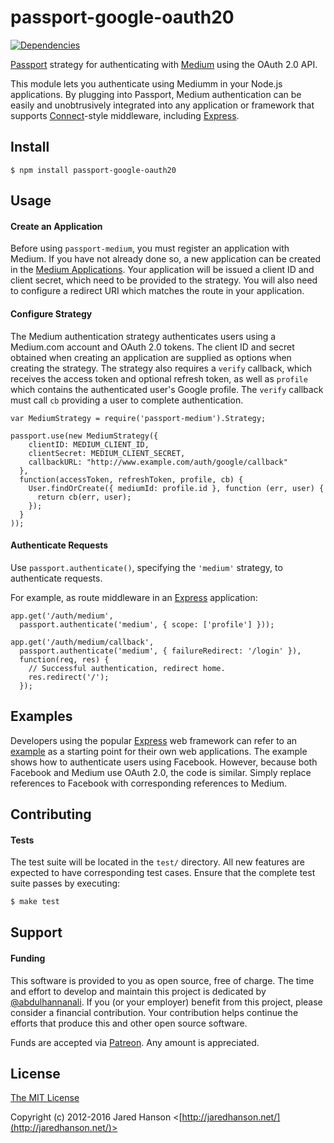 # passport-google-oauth20

[![Dependencies](https://img.shields.io/david/jaredhanson/passport-google-oauth2.svg)](https://david-dm.org/jaredhanson/passport-google-oauth2)


[Passport](http://passportjs.org/) strategy for authenticating with [Medium](http://www.google.com/)
using the OAuth 2.0 API.

This module lets you authenticate using Mediumm in your Node.js applications.
By plugging into Passport, Medium authentication can be easily and
unobtrusively integrated into any application or framework that supports
[Connect](http://www.senchalabs.org/connect/)-style middleware, including
[Express](http://expressjs.com/).

## Install

    $ npm install passport-google-oauth20

## Usage

#### Create an Application

Before using `passport-medium`, you must register an application with
Medium.  If you have not already done so, a new application can be created in the
[Medium Applications](https://medium.com/me/applications).
Your application will be issued a client ID and client secret, which need to be
provided to the strategy.  You will also need to configure a redirect URI which
matches the route in your application.

#### Configure Strategy

The Medium authentication strategy authenticates users using a Medium.com account
and OAuth 2.0 tokens.  The client ID and secret obtained when creating an
application are supplied as options when creating the strategy.  The strategy
also requires a `verify` callback, which receives the access token and optional
refresh token, as well as `profile` which contains the authenticated user's
Google profile.  The `verify` callback must call `cb` providing a user to
complete authentication.

    var MediumStrategy = require('passport-medium').Strategy;

    passport.use(new MediumStrategy({
        clientID: MEDIUM_CLIENT_ID,
        clientSecret: MEDIUM_CLIENT_SECRET,
        callbackURL: "http://www.example.com/auth/google/callback"
      },
      function(accessToken, refreshToken, profile, cb) {
        User.findOrCreate({ mediumId: profile.id }, function (err, user) {
          return cb(err, user);
        });
      }
    ));

#### Authenticate Requests

Use `passport.authenticate()`, specifying the `'medium'` strategy, to
authenticate requests.

For example, as route middleware in an [Express](http://expressjs.com/)
application:

    app.get('/auth/medium',
      passport.authenticate('medium', { scope: ['profile'] }));

    app.get('/auth/medium/callback', 
      passport.authenticate('medium', { failureRedirect: '/login' }),
      function(req, res) {
        // Successful authentication, redirect home.
        res.redirect('/');
      });

## Examples

Developers using the popular [Express](http://expressjs.com/) web framework can
refer to an [example](https://github.com/passport/express-4.x-facebook-example)
as a starting point for their own web applications.  The example shows how to
authenticate users using Facebook.  However, because both Facebook and Medium
use OAuth 2.0, the code is similar.  Simply replace references to Facebook with
corresponding references to Medium.

## Contributing

#### Tests

The test suite will be located in the `test/` directory.  All new features are
expected to have corresponding test cases.  Ensure that the complete test suite
passes by executing:

```bash
$ make test
```

## Support

#### Funding

This software is provided to you as open source, free of charge.  The time and
effort to develop and maintain this project is dedicated by [@abdulhannanali](https://github.com/abdulhannanali).
If you (or your employer) benefit from this project, please consider a financial
contribution.  Your contribution helps continue the efforts that produce this
and other open source software.

Funds are accepted via [Patreon](https://patreon.com/hannanali). Any amount is appreciated.

## License

[The MIT License](http://opensource.org/licenses/MIT)

Copyright (c) 2012-2016 Jared Hanson <[http://jaredhanson.net/](http://jaredhanson.net/)>